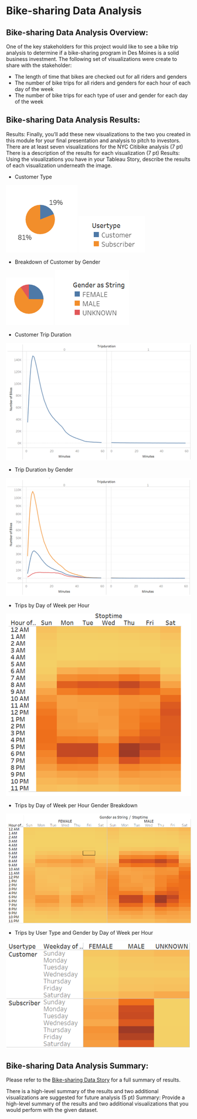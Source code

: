 # **Bike-sharing Data Analysis**

## **Bike-sharing Data Analysis Overview:**

One of the key stakeholders for this project would like to see a bike trip analysis to determine if a bike-sharing program in Des Moines is a solid business investment. The following set of visualizations were create to share with the stakeholder:

  - The length of time that bikes are checked out for all riders and genders
  - The number of bike trips for all riders and genders for each hour of each day of the week
  - The number of bike trips for each type of user and gender for each day of the week

## **Bike-sharing Data Analysis Results:**

Results:
Finally, you’ll add these new visualizations to the two you created in this module for your final presentation and analysis to pitch to investors.
There are at least seven visualizations for the NYC Citibike analysis (7 pt)
There is a description of the results for each visualization (7 pt)
Results: Using the visualizations you have in your Tableau Story, describe the results of each visualization underneath the image.

  - Customer Type
  
   ![Customer_Type](images/Customer_Type.PNG)
   ![Customer_Type_Key](images/Customer_Type_Key.PNG)
  
  
  - Breakdown of Customer by Gender
  
   ![Gender_BreakdownofCustomer](images/Gender_BreakdownofCustomer.PNG)
   ![Gender_BreakdownofCustomer_Key](images/Gender_BreakdownofCustomer_Key.PNG)
   
   
  - Customer Trip Duration
  
   ![Customer_TripDuration](images/Customer_TripDuration.PNG)
    
    
  - Trip Duration by Gender
  
   ![Gender_TripDuration](images/Gender_TripDuration.PNG)
    
    
  - Trips by Day of Week per Hour
  
   ![Trips_WeekdayperHour](images/Trips_WeekdayperHour.PNG)
   
    
  - Trips by Day of Week per Hour Gender Breakdown
  
   ![GenderTrips_WeekdayperHour](images/GenderTrips_WeekdayperHour.PNG)
  
  
  - Trips by User Type and Gender by Day of Week per Hour
  
  ![UserType_Gender_byWeekday](images/UserType_Gender_byWeekday.PNG)
  
  

## **Bike-sharing Data Analysis Summary:**

Please refer to the [Bike-sharing Data Story](https://public.tableau.com/app/profile/rebekah.rutland/viz/Module14Challenge-BikesharingDataStory/BikesharingDataStory) for a full summary of results.





There is a high-level summary of the results and two additional visualizations are suggested for future analysis (5 pt)
Summary: Provide a high-level summary of the results and two additional visualizations that you would perform with the given dataset.
